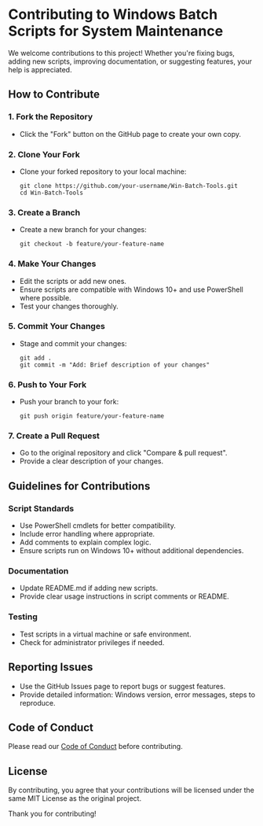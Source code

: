 # Contributing to Windows Batch Scripts for System Maintenance

We welcome contributions to this project! Whether you're fixing bugs, adding new scripts, improving documentation, or suggesting features, your help is appreciated.

## How to Contribute

### 1. Fork the Repository
- Click the "Fork" button on the GitHub page to create your own copy.

### 2. Clone Your Fork
- Clone your forked repository to your local machine:
  ```
  git clone https://github.com/your-username/Win-Batch-Tools.git
  cd Win-Batch-Tools
  ```

### 3. Create a Branch
- Create a new branch for your changes:
  ```
  git checkout -b feature/your-feature-name
  ```

### 4. Make Your Changes
- Edit the scripts or add new ones.
- Ensure scripts are compatible with Windows 10+ and use PowerShell where possible.
- Test your changes thoroughly.

### 5. Commit Your Changes
- Stage and commit your changes:
  ```
  git add .
  git commit -m "Add: Brief description of your changes"
  ```

### 6. Push to Your Fork
- Push your branch to your fork:
  ```
  git push origin feature/your-feature-name
  ```

### 7. Create a Pull Request
- Go to the original repository and click "Compare & pull request".
- Provide a clear description of your changes.

## Guidelines for Contributions

### Script Standards
- Use PowerShell cmdlets for better compatibility.
- Include error handling where appropriate.
- Add comments to explain complex logic.
- Ensure scripts run on Windows 10+ without additional dependencies.

### Documentation
- Update README.md if adding new scripts.
- Provide clear usage instructions in script comments or README.

### Testing
- Test scripts in a virtual machine or safe environment.
- Check for administrator privileges if needed.

## Reporting Issues
- Use the GitHub Issues page to report bugs or suggest features.
- Provide detailed information: Windows version, error messages, steps to reproduce.

## Code of Conduct
Please read our [Code of Conduct](CODE_OF_CONDUCT.md) before contributing.

## License
By contributing, you agree that your contributions will be licensed under the same MIT License as the original project.

Thank you for contributing!
